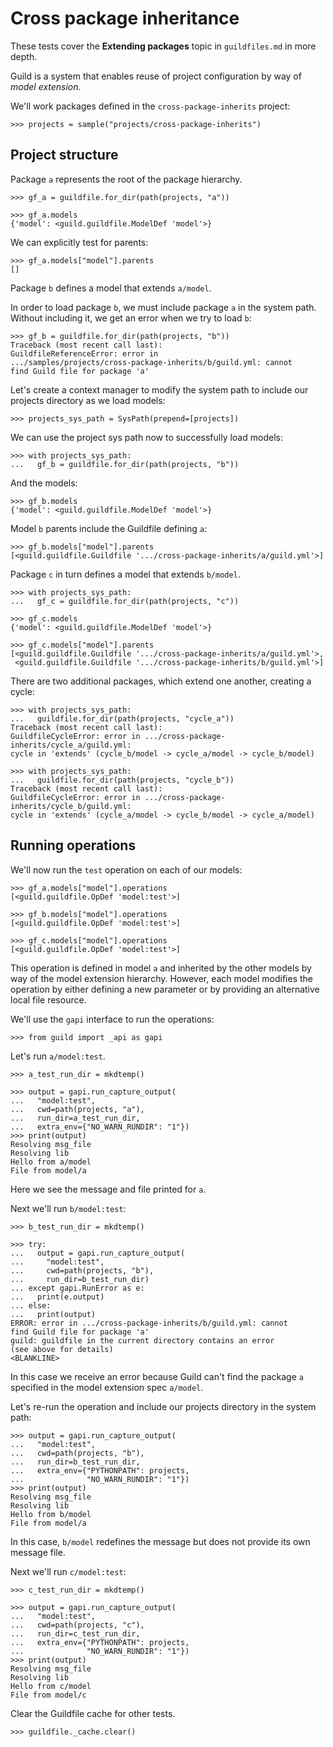 # Cross package inheritance

These tests cover the **Extending packages** topic in `guildfiles.md` in more
depth.

Guild is a system that enables reuse of project configuration by way of *model
extension*.

We'll work packages defined in the `cross-package-inherits` project:

    >>> projects = sample("projects/cross-package-inherits")

## Project structure

Package `a` represents the root of the package hierarchy.

    >>> gf_a = guildfile.for_dir(path(projects, "a"))

    >>> gf_a.models
    {'model': <guild.guildfile.ModelDef 'model'>}

We can explicitly test for parents:

    >>> gf_a.models["model"].parents
    []

Package `b` defines a model that extends `a/model`.

In order to load package `b`, we must include package `a` in the
system path. Without including it, we get an error when we try to load
`b`:

    >>> gf_b = guildfile.for_dir(path(projects, "b"))
    Traceback (most recent call last):
    GuildfileReferenceError: error in
    .../samples/projects/cross-package-inherits/b/guild.yml: cannot
    find Guild file for package 'a'

Let's create a context manager to modify the system path to include
our projects directory as we load models:

    >>> projects_sys_path = SysPath(prepend=[projects])

We can use the project sys path now to successfully load models:

    >>> with projects_sys_path:
    ...   gf_b = guildfile.for_dir(path(projects, "b"))

And the models:

    >>> gf_b.models
    {'model': <guild.guildfile.ModelDef 'model'>}

Model `b` parents include the Guildfile defining `a`:

    >>> gf_b.models["model"].parents
    [<guild.guildfile.Guildfile '.../cross-package-inherits/a/guild.yml'>]

Package `c` in turn defines a model that extends `b/model`.

    >>> with projects_sys_path:
    ...   gf_c = guildfile.for_dir(path(projects, "c"))

    >>> gf_c.models
    {'model': <guild.guildfile.ModelDef 'model'>}

    >>> gf_c.models["model"].parents
    [<guild.guildfile.Guildfile '.../cross-package-inherits/a/guild.yml'>,
     <guild.guildfile.Guildfile '.../cross-package-inherits/b/guild.yml'>]

There are two additional packages, which extend one another, creating
a cycle:

    >>> with projects_sys_path:
    ...   guildfile.for_dir(path(projects, "cycle_a"))
    Traceback (most recent call last):
    GuildfileCycleError: error in .../cross-package-inherits/cycle_a/guild.yml:
    cycle in 'extends' (cycle_b/model -> cycle_a/model -> cycle_b/model)

    >>> with projects_sys_path:
    ...   guildfile.for_dir(path(projects, "cycle_b"))
    Traceback (most recent call last):
    GuildfileCycleError: error in .../cross-package-inherits/cycle_b/guild.yml:
    cycle in 'extends' (cycle_a/model -> cycle_b/model -> cycle_a/model)

## Running operations

We'll now run the `test` operation on each of our models:

    >>> gf_a.models["model"].operations
    [<guild.guildfile.OpDef 'model:test'>]

    >>> gf_b.models["model"].operations
    [<guild.guildfile.OpDef 'model:test'>]

    >>> gf_c.models["model"].operations
    [<guild.guildfile.OpDef 'model:test'>]

This operation is defined in model `a` and inherited by the other
models by way of the model extension hierarchy. However, each model
modifies the operation by either defining a new parameter or by
providing an alternative local file resource.

We'll use the `gapi` interface to run the operations:

    >>> from guild import _api as gapi

Let's run `a/model:test`.

    >>> a_test_run_dir = mkdtemp()

    >>> output = gapi.run_capture_output(
    ...   "model:test",
    ...   cwd=path(projects, "a"),
    ...   run_dir=a_test_run_dir,
    ...   extra_env={"NO_WARN_RUNDIR": "1"})
    >>> print(output)
    Resolving msg_file
    Resolving lib
    Hello from a/model
    File from model/a

Here we see the message and file printed for `a`.

Next we'll run `b/model:test`:

    >>> b_test_run_dir = mkdtemp()

    >>> try:
    ...   output = gapi.run_capture_output(
    ...     "model:test",
    ...     cwd=path(projects, "b"),
    ...     run_dir=b_test_run_dir)
    ... except gapi.RunError as e:
    ...   print(e.output)
    ... else:
    ...   print(output)
    ERROR: error in .../cross-package-inherits/b/guild.yml: cannot
    find Guild file for package 'a'
    guild: guildfile in the current directory contains an error
    (see above for details)
    <BLANKLINE>

In this case we receive an error because Guild can't find the package
`a` specified in the model extension spec `a/model`.

Let's re-run the operation and include our projects directory in the
system path:

    >>> output = gapi.run_capture_output(
    ...   "model:test",
    ...   cwd=path(projects, "b"),
    ...   run_dir=b_test_run_dir,
    ...   extra_env={"PYTHONPATH": projects,
    ...              "NO_WARN_RUNDIR": "1"})
    >>> print(output)
    Resolving msg_file
    Resolving lib
    Hello from b/model
    File from model/a

In this case, `b/model` redefines the message but does not provide its
own message file.

Next we'll run `c/model:test`:

    >>> c_test_run_dir = mkdtemp()

    >>> output = gapi.run_capture_output(
    ...   "model:test",
    ...   cwd=path(projects, "c"),
    ...   run_dir=c_test_run_dir,
    ...   extra_env={"PYTHONPATH": projects,
    ...              "NO_WARN_RUNDIR": "1"})
    >>> print(output)
    Resolving msg_file
    Resolving lib
    Hello from c/model
    File from model/c

Clear the Guildfile cache for other tests.

    >>> guildfile._cache.clear()
